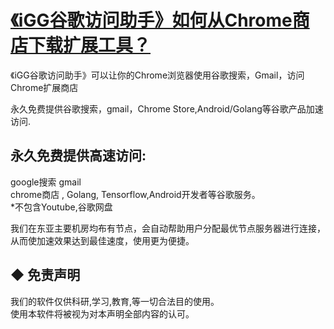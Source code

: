 # [《iGG谷歌访问助手》如何从Chrome商店下载扩展工具？](https://www.v2fy.com/p/082-iguge-2020-11-02/)


《iGG谷歌访问助手》可以让你的Chrome浏览器使用谷歌搜索，Gmail，访问Chrome扩展商店

永久免费提供谷歌搜索，gmail，Chrome Store,Android/Golang等谷歌产品加速访问.    

## 永久免费提供高速访问:     
google搜索 gmail    
chrome商店 , Golang, Tensorflow,Android开发者等谷歌服务。    
*不包含Youtube,谷歌网盘    

我们在东亚主要机房均布有节点，会自动帮助用户分配最优节点服务器进行连接，    
从而使加速效果达到最佳速度，使用更为便捷。    


## ◆ 免责声明    
我们的软件仅供科研,学习,教育,等一切合法目的使用。    
使用本软件将被视为对本声明全部内容的认可。    